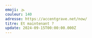 ```yaml
---
emoji: 🌫
couleur: 140
adresse: https://accentgrave.net/now/
titre: Et maintenant ?
update: 2024-09-15T00:00:00.000Z
---
```

